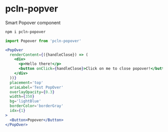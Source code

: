 # pcln-popver

Smart Popover component

```sh
npm i pcln-popover
```

```jsx
import Popover from 'pcln-popover'
```

```jsx
<PopOver
  renderContent={({handleClose}) => (
    <div>
      <p>Hello there!</p>
      <button onClick={handleClose}>Click on me to close popover!</button>
    </div>
  ))}
  placement='top'
  ariaLabel='Test PopOver'
  overlayOpacity={0.3}
  width={350}
  bg='lightBlue'
  borderColor='borderGray'
  idx={1}
>
  <Button>Popover</Button>
</PopOver>
```
